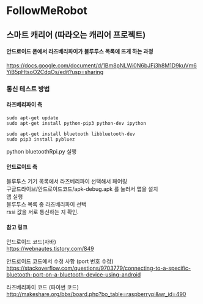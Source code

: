 # FollowMeRobot

## 스마트 캐리어 (따라오는 캐리어 프로젝트)

#### 안드로이드 폰에서 라즈베리파이가 블루투스 목록에 뜨게 하는 과정
https://docs.google.com/document/d/1Bm8pNLWi0N6bJFj3h8M1D9kuVm6YiB5pHtsoO2CdqOs/edit?usp=sharing

### 통신 테스트 방법

#### 라즈베리파이 측

```
sudo apt-get update
sudo apt-get install python-pip3 python-dev ipython

sudo apt-get install bluetooth libbluetooth-dev
sudo pip3 install pybluez
```
python bluetoothRpi.py 실행

#### 안드로이드 측
블루투스 기기 목록에서  라즈베리파이 선택해서 페어링  
구글드라이브/안드로이드코드/apk-debug.apk 를 눌러서 앱을 설치  
	앱 실행  
	블루투스 목록 중 라즈베리파이 선택  
	rssi 값을 서로 통신하는 지 확인.


#### 참고 링크

안드로이드 코드(자바)  
https://webnautes.tistory.com/849  

안드로이드 코드에서 수정 사항 
(port 번호 수정)  
https://stackoverflow.com/questions/9703779/connecting-to-a-specific-bluetooth-port-on-a-bluetooth-device-using-android  

라즈베리파이 코드 (파이썬 코드)  
http://makeshare.org/bbs/board.php?bo_table=raspberrypi&wr_id=490  
